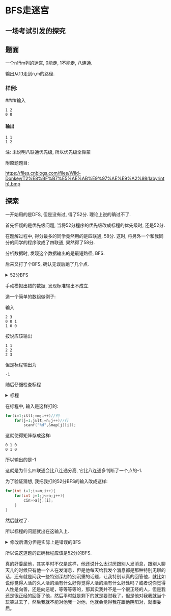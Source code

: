 # BFS走迷宫

## 一场考试引发的探究

## 题面

一个n行m列的迷宫, 0能走, 1不能走, 八连通.

输出从1,1走到n,m的路径.

### 样例:

####输入

```
1 2
0 0
```

#### 输出

```
1 1
1 2
```

注: 未说明八联通优先级, 所以优先级全靠蒙

附原题题目:

https://files.cnblogs.com/files/Wild-Donkey/T2%E8%BF%B7%E5%AE%AB%E9%97%AE%E9%A2%98(labyrinth).bmp

## 探索

一开始用的是DFS, 但是没有过, 得了52分. 理论上说的确过不了.

首先怀疑的是优先级问题, 当将52分程序的优先级改成标程的优先级时, 还是52分.

在题解过程中, 得分最多的同学竟然用的是四联通, 58分. 这时, 将另外一个和我同分的同学的程序改成了四联通, 果然得了58分.

分析数据时, 发现这个数据输出的是最短路径, BFS.

后来又打了个BFS, 确认无误后跑了几个点.

<details> <summary>52分BFS</summary> <pre><code>#include &lt;iostream>
using namespace std;
int l,r,n,m,fx[8][2]={{0,1},{1,1},{1,0},{1,-1},{0,-1},{-1,-1},{-1,0},{-1,1}},q[10005][2],cnt=0,ans[10005][2],fa[1005][1005];
bool a[1005][1005],flg=0;
void BFS(){
	int bx,by;
	while(l&lt;r){
		int nx,ny;
		bx=q[l][0];
		by=q[l][1];
		a[bx][by]=1;
		l++;
		if((bx==n)&&(by==m)){
			flg=1;
			return;
		}
		for(int i=0;i&lt;8;i++){
			nx=bx+fx[i][0];
			ny=by+fx[i][1];
			if((nx>0)&&(nx&lt;=n)&&(ny>0)&&(ny&lt;=m)){
				if(!a[nx][ny]){
					a[nx][ny]=1;
					q[r][0]=nx;
					q[r++][1]=ny;
					fa[nx][ny]=i;
				}
			}
		}
	}
	return;
}
int main(){
	cin>>n>>m;
	for(int i=1;i&lt;=n;i++){
		for(int j=1;j&lt;=m;j++){
			cin>>a[i][j];
		}
	}
	l=1;
	r=2;
	q[l][0]=1;
	q[l][1]=1;
	BFS();
	if(flg==0){
		cout&lt;&lt;-1&lt;&lt;endl;
		return 0;
	}
	int nx,ny,tx,ty;
	nx=n;
	ny=m;
	while((nx>0)&&(nx&lt;=n)&&(ny>0)&&(ny&lt;=m)){
		ans[++cnt][0]=nx;
		ans[cnt][1]=ny;
		tx=nx;
		ty=ny;
		nx-=fx[fa[tx][ty]][0];
		ny-=fx[fa[tx][ty]][1];
	} 
	for(int i=cnt;i>=1;i--){
		cout&lt;&lt;ans[i][0]&lt;&lt;" "&lt;&lt;ans[i][1]&lt;&lt;endl;
	}
	return 0;
} </code></pre> </details>

手动模拟出错的数据, 发现标准输出不成立.

造一个简单的数组做例子:

输入

```
2 3
0 0 1
1 0 0
```

按说应该输出

```
1 1
2 2
2 3
```

但是标程输出为

```
-1
```

随后仔细检查标程

<details> <summary>标程</summary> <pre><code>#include &lt;stdio.h>
#include &lt;stdlib.h>
#include &lt;iostream>
#include &lt;queue>
using namespace std&lt;
#define MAX 105
int tx[9]={0,0,1,1,1,0,-1,-1,-1};
int ty[9]={0,1,1,0,-1,-1,-1,0,1};
int map[MAX][MAX];
struct node
{
    int x,y;
}pre[MAX][MAX];
int m,n; 
void init()
{
  int i,j;
  scanf("%d",&n);
  scanf("%d",&m);
  for(i=1;i&lt;=m;i++)
    for(j=1;j&lt;=n;j++)
      scanf("%d",&map[j][i]);//问题所在
  for(i=0;i&lt;=n;i++)
    map[i][0]=map[i][m+1]=1;
  for(i=0;i&lt;=m;i++)
    map[0][i]=map[n+1][i]=1;
}
void print(int x,int y)
{
  if(x==1 && y==1)
  {
    printf("1 1\n");
    return ;
  }
  print(pre[x][y].x,pre[x][y].y);
  printf("%d %d\n",x,y);
}
void bfs()
{
  int i,j,k;
  queue&lt;node> q;
  node first;
  first.x=1;
  first.y=1;
  q.push(first);
  while(!q.empty())
  {
    first=q.front();
    q.pop();
    for(i=1;i&lt;=8;i++)
    {
      int dx=first.x+tx[i];
      int dy=first.y+ty[i];
      if( map[dx][dy]==0 )
      {
        node now;
        now.x=dx;
        now.y=dy;
        q.push(now);
        pre[dx][dy].x=first.x;
        pre[dx][dy].y=first.y;
        map[dx][dy]=-1;
        if(dx==n && dy==m)
        {
          print(dx,dy);
          return;
        }
      }
    }
  }
  printf("-1\n");
}
int main()
{
  init();
  bfs();
  return 0;
}</code></pre> </details>

在标程中, 输入是这样打的:

```c++
for(i=1;i&lt;=m;i++)//列
	for(j=1;j&lt;=n;j++)//行
		scanf("%d",&map[j][i]);
```

这就使得矩阵存成这样:

```
0 1 0 
0 1 0
```

所以输出的是-1

这就是为什么四联通会比八连通分高, 它比八连通多判断了一个点的-1.

为了验证猜想, 我把我打的52分BFS的输入改成这样:

```c++
for(int i=1;i<=m;i++){
	for(int j=1;j<=n;j++){
		cin>>a[j][i];
	}
}
```

然后就过了.

所以标程的问题就出在这输入上.

<details> <summary>修改后满分但是实际上是错误的BFS</summary> <pre><code>#include<iostream>
using namespace std;
int l,r,n,m,fx[8][2]={{0,1},{1,1},{1,0},{1,-1},{0,-1},{-1,-1},{-1,0},{-1,1}},q[10005][2],cnt=0,ans[10005][2],fa[1005][1005];
bool a[1005][1005],flg=0;
void BFS(){
	int bx,by;
	while(l&lt;r){
		int nx,ny;
		bx=q[l][0];
		by=q[l][1];
		a[bx][by]=1;
		l++;
		if((bx==n)&&(by==m)){
			flg=1;
			return;
		}
		for(int i=0;i&lt;8;i++){
			nx=bx+fx[i][0];
			ny=by+fx[i][1];
			if((nx>0)&&(nx&lt;=n)&&(ny>0)&&(ny&lt;=m)){
				if(!a[nx][ny]){
					a[nx][ny]=1;
					q[r][0]=nx;
					q[r++][1]=ny;
					fa[nx][ny]=i;
				}
			}
		}
	}
	return;
}
int main(){
	cin>>n>>m;
	for(int i=1;i&lt;=m;i++){
		for(int j=1;j&lt;=n;j++){
			cin>>a[j][i];
		}
	}
	l=1;
	r=2;
	q[l][0]=1;
	q[l][1]=1;
	BFS();
	if(flg==0){
		cout&lt;&lt;-1&lt;&lt;endl;
		return 0;
	}
	int nx,ny,tx,ty;
	nx=n;
	ny=m;
	while((nx>0)&&(nx&lt;=n)&&(ny>0)&&(ny&lt;=m)){
		ans[++cnt][0]=nx;
		ans[cnt][1]=ny;
		tx=nx;
		ty=ny;
		nx-=fx[fa[tx][ty]][0];
		ny-=fx[fa[tx][ty]][1];
	} 
	for(int i=cnt;i>=1;i--){
		cout&lt;&lt;ans[i][0]&lt;&lt;" "&lt;&lt;ans[i][1]&lt;&lt;endl;
	}
	return 0;
}
</code></pre> </details>

所以说这道题的正确标程应该是52分的BFS.


真的好委屈他，其实平时不仅是这样，他还说什么太讨厌跟别人发消息，跟别人聊天儿的时候只有他一个人在发消息，但是他每天给我发个消息都是那种特别无聊的话，还有就是问我一些特别深刻特别沉重的话题，让我特别认真的回答他，就比如说你觉得人活的久人活的酒有什么好你觉得人活的酒有什么好处吗？或者说你觉得人性是向善，还是向恶呢，等等等等的，那其实我并不是一个很正经的人，但是我还是很正经的回答了他，然后平时就是剩下的就是要怼我了，但是他对我我就当个玩笑过去了，然后我就不能对他我一对他，他就会觉得我在跟他阴阳对，就很委屈。